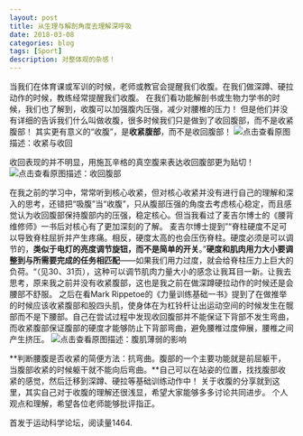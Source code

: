 ```yaml
---
layout: post
title: 从生理与解剖角度去理解深呼吸
date: 2018-03-08
categories: blog
tags: [Sport]
description: 对整体观的杂感！
---
```


当我们在体育课或军训的时候，老师或教官会提醒我们收腹。在我们做深蹲、硬拉动作的时候，教练经常提醒我们收腹。
在我们看功能解剖书或生物力学书的时候，我们也了解到，收腹可以加强腹内压强，减少对腰椎的压力！
但是他们并没有详细的告诉我们什么叫做收腹，很多时候我们只是做到了收回腹部，而不是收紧腹部！
其实更有意义的“收腹”，是**收紧腹部**，而不是收回腹部！
![点击查看原图](https://4kou.com/attachment/thumb/1711/thread/2_33884_d49722b9a2deff1.jpg)描述：收紧与收回

收回表现的并不明显，用施瓦辛格的真空腹来表达收回腹部更为贴切！
![点击查看原图](https://4kou.com/attachment/1711/thread/2_33884_90862247114eb1e.jpg)描述：收回腹部

在我之前的学习中，常常听到核心收紧，但对核心收紧并没有进行自己的理解和深入的思考，还错把“吸腹”当“收腹”，只从腹部压强的角度去考虑核心稳定，而且感觉认为收回腹部保持腹部内的压强，稳定核心。但当我看过了麦吉尔博士的《腰背维修师》一书后对核心有了更加深刻的了解。
麦吉尔博士提到”“脊柱硬度不足可以导致脊柱屈折并产生疼痛。相反，硬度太高的也会压伤脊柱。硬度必须是可以调节的，**类似于电灯的亮度调节旋钮，而不是简单的开关**。”**硬度和肌肉用力大小要调整到与所需要完成的任务相匹配**——如果我们用力过度，就会给脊柱压力上巨大的负荷。“（见30、31页），这种可以调节肌肉力量大小的感念让我耳目一新。让我去思考，原来我之前并没有收紧腹部，这也是我之前在做深蹲硬拉动作的时候还是会腰部不舒服。
之后在看Mark Rippetoe的《力量训练基础一书》提到了在做推举的时候应该收紧腹部和股四头肌，使身体在为杠铃杆让出运动空间的时候发生在髋部而不是下腰部。自己在尝试过程中发现收回腹部并不能保证下背部不发生弯曲，而收紧腹部保证腹部的硬度才能够防止下背部弯曲，避免腰椎过度伸展，腰椎之间产生挤压。
![点击查看原图](https://4kou.com/attachment/1711/thread/2_33884_3e8277fbb34d11f.jpg)描述：腹肌薄弱的影响

**判断腰腹是否收紧的简便方法：抗弯曲。腹部的一个主要功能就是前屈躯干，当腹部收紧的时候躯干就不能向后弯曲。**自己可以在站姿的位置，找找腹部收紧的感觉，然后迁移到深蹲、硬拉等基础训练动作中！
关于收腹的分享就到这里，其实自己对于收腹的理解还很浅显，希望大家能够多多讨论共同进步。
个人观点和理解，希望各位老师能够批评指正。

首发于运动科学论坛，阅读量1464.